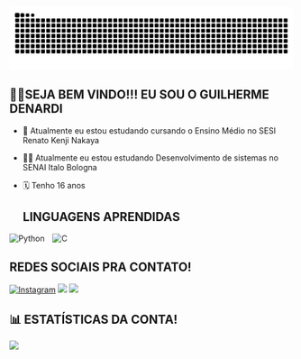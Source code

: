  <picture>
  <source media="(prefers-color-scheme: dark)" srcset="https://raw.githubusercontent.com/v1ih/v1ih/output/github-snake-dark.svg" />
  <source media="(prefers-color-scheme: dark)" srcset="https://raw.githubusercontent.com/v1ih/v1ih/output/github-snake.svg" />
  <img alt="github-snake" src="https://raw.githubusercontent.com/v1ih/v1ih/output/github-snake.svg" />
 
</picture>


## 🧑‍💻**SEJA BEM VINDO!!! EU SOU O GUILHERME DENARDI**


- 🌱 Atualmente eu estou estudando cursando o Ensino Médio no SESI Renato Kenji Nakaya
- 👨‍🎓 Atualmente eu estou estudando Desenvolvimento de sistemas no SENAI Italo Bologna
- 🗓️ Tenho 16 anos
  

  ## LINGUAGENS APRENDIDAS
<img 
    align="" 
    alt="Python" 
    title="Python"
    width="26px" 
    style="padding-right: 10px;" 
    src="https://cdn.jsdelivr.net/gh/devicons/devicon@latest/icons/python/python-original.svg" 
    />
<img 
    align="" 
    alt="C" 
    title="C"
    width="26px" 
    style="padding-right: 10px;" 
    src="https://cdn.jsdelivr.net/gh/devicons/devicon@latest/icons/c/c-original.svg"
    />
  ## REDES SOCIAIS PRA CONTATO!
[![Instagram](https://img.shields.io/badge/Instagram-E4405F?style=for-the-badge&logo=instagram&logoColor=white)](https://www.instagram.com/gui.denardi/)
<a href = "mailto:guidenardi28@gmail.com"><img src="https://img.shields.io/badge/-Gmail-%23333?style=for-the-badge&logo=gmail&logoColor=white" target="_blank"></a> 
<a href = "https://www.linkedin.com/in/guilherme-denardi-a2745834b" target="_blank"><img src="https://img.shields.io/badge/LinkedIn-0077B5?style=for-the-badge&logo=linkedin&logoColor=white" target="_blank"></a>
 ## 📊 ESTATÍSTICAS DA CONTA!
  <div>
   <a href="https://beacons.ai/Denardi28">
   <img height="180em" src="https://github-readme-stats.vercel.app/api?username=Denardi28&show_icons=true&theme=blue-green&include_all_commits=true&count_private=true"/>
 </div>


